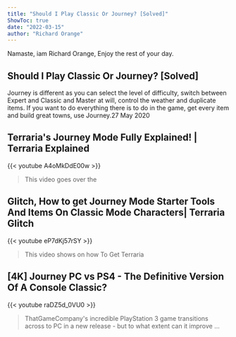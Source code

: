```yaml
---
title: "Should I Play Classic Or Journey? [Solved]"
ShowToc: true 
date: "2022-03-15"
author: "Richard Orange" 
---
```


Namaste, iam Richard Orange, Enjoy the rest of your day.
## Should I Play Classic Or Journey? [Solved]
Journey is different as you can select the level of difficulty, switch between Expert and Classic and Master at will, control the weather and duplicate items. If you want to do everything there is to do in the game, get every item and build great towns, use Journey.27 May 2020

## Terraria's Journey Mode Fully Explained! | Terraria Explained
{{< youtube A4oMkDdE00w >}}
>This video goes over the 

## Glitch, How to get Journey Mode Starter Tools And Items On Classic Mode Characters| Terraria Glitch
{{< youtube eP7dKj57rSY >}}
>This video shows on how To Get Terraria 

## [4K] Journey PC vs PS4 - The Definitive Version Of A Console Classic?
{{< youtube raDZ5d_0VU0 >}}
>ThatGameCompany's incredible PlayStation 3 game transitions across to PC in a new release - but to what extent can it improve ...

